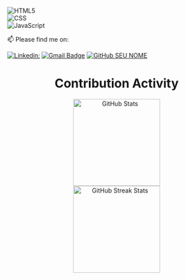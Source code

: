 
 ![HTML5](https://img.shields.io/badge/-HTML5-333333?style=flat&logo=HTML5) <br>
 ![CSS](https://img.shields.io/badge/-CSS-333333?style=flat&logo=CSS3&logoColor=1572B6) <br> 
 ![JavaScript](https://img.shields.io/badge/-JavaScript-333333?style=flat&logo=javascript) <br>
 
 
 📫 Please find me on:

[![Linkedin: ](https://img.shields.io/badge/-Thiago_Donschat-blue?style=flat-square&logo=Linkedin&logoColor=white&link=https://www.linkedin.com/in/thiagobd)](https://www.linkedin.com/in/thiagobd)
[![Gmail Badge](https://img.shields.io/badge/-donschatt@gmail.com-006bed?style=flat-square&logo=Gmail&logoColor=white&link=mailto:donschatt@gmail.com)](mailto:donschatt@gmail.com)
[![GitHub SEU NOME]( https://img.shields.io/github/followers/VanessaSwerts?label=follow&style=social)](https://github.com/Donschat)
</div>
    <div align=center>
        <h1>Contribution Activity</h1>
        <img src="https://github-readme-stats.vercel.app/api?username=Donschat&title_color=6FDA44&text_color=FFFFFF&show_icons=true&icon_color=6FDA44&include_all_commits=true&count_private=true&theme=dark" alt="GitHub Stats" height="200" />
        <br>
   <!--
        <img src="https://github-readme-stats.vercel.app/api/top-langs?username=Donschat&layout=compact&title_color=6FDA44&text_color=FFFFFF&theme=dark" alt="GitHub Most Used Languages" height="200" />
        <br>
   -->
        <img src="https://github-readme-streak-stats.herokuapp.com/?user=Donschat&theme=dark&date_format=j%20M%5B%20Y%5D&currStreakLabel=6FDA44&fire=6FDA44&ring=6FDA44" alt="GitHub Streak Stats" height="200" />
        <br>
        <br>
    </div>
 
